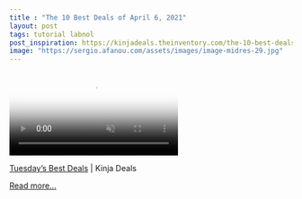 ```yaml
---
title : "The 10 Best Deals of April 6, 2021"
layout: post
tags: tutorial labnol
post_inspiration: https://kinjadeals.theinventory.com/the-10-best-deals-of-april-6-2021-1846628662
image: "https://sergio.afanou.com/assets/images/image-midres-29.jpg"
---
```


<video poster="https://i.kinja-img.com/gawker-media/image/upload/s--33-jZU0e--/c_fit,fl_progressive,q_80,w_636/ysahqmlazncx3k6lzqu5.jpg" loop="" autoplay="" muted="" playsinline=""><source type="video/mp4" src="https://i.kinja-img.com/gawker-media/image/upload/s--XwdRQCmN--/c_fit,fl_progressive,q_80,w_636/ysahqmlazncx3k6lzqu5.mp4"/></video><p><a href="https://kinjadeals.theinventory.com/tuesdays-best-deals-m1-macbook-pro-learn-to-code-2021-1846625362?ks=curation">Tuesday’s Best Deals</a> | Kinja Deals<br></p><p><a href="https://kinjadeals.theinventory.com/the-10-best-deals-of-april-6-2021-1846628662">Read more...</a></p>